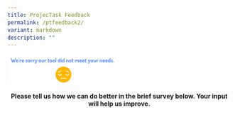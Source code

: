 ```yaml
---
title: ProjecTask Feedback
permalink: /ptfeedback2/
variant: markdown
description: ""
---
```

<p></p>
<div class="isomer-image-wrapper">
<img style="width: 50%;" height="auto" width="100%" alt="" src="/images/ProjecTask/projectask_feedback.png">
</div>
<center> <p><strong>Please tell us how we can do better in the brief survey below. Your input will help us improve.</strong>
</p>
	</center>